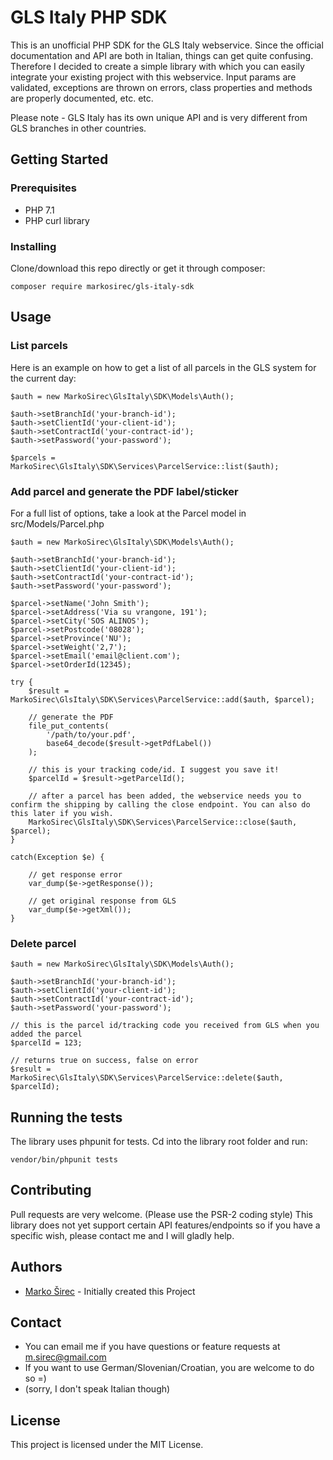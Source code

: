 # GLS Italy PHP SDK

This is an unofficial PHP SDK for the GLS Italy webservice. Since the official documentation and API are both in Italian, things can get quite confusing. Therefore I decided to create a simple library with which you can easily integrate your existing project with this webservice. Input params are validated, exceptions are thrown on errors, class properties and methods are properly documented, etc. etc.

Please note - GLS Italy has its own unique API and is very different from GLS branches in other countries.

## Getting Started

### Prerequisites

- PHP 7.1
- PHP curl library

### Installing

Clone/download this repo directly or get it through composer:

```
composer require markosirec/gls-italy-sdk
```

## Usage

### List parcels

Here is an example on how to get a list of all parcels in the GLS system for the current day:

```
$auth = new MarkoSirec\GlsItaly\SDK\Models\Auth();

$auth->setBranchId('your-branch-id');
$auth->setClientId('your-client-id');
$auth->setContractId('your-contract-id');
$auth->setPassword('your-password');

$parcels = MarkoSirec\GlsItaly\SDK\Services\ParcelService::list($auth);

```

### Add parcel and generate the PDF label/sticker

For a full list of options, take a look at the Parcel model in src/Models/Parcel.php

```
$auth = new MarkoSirec\GlsItaly\SDK\Models\Auth();

$auth->setBranchId('your-branch-id');
$auth->setClientId('your-client-id');
$auth->setContractId('your-contract-id');
$auth->setPassword('your-password');

$parcel->setName('John Smith');
$parcel->setAddress('Via su vrangone, 191');
$parcel->setCity('SOS ALINOS');
$parcel->setPostcode('08028');
$parcel->setProvince('NU');
$parcel->setWeight('2,7');
$parcel->setEmail('email@client.com');
$parcel->setOrderId(12345);

try {
    $result = MarkoSirec\GlsItaly\SDK\Services\ParcelService::add($auth, $parcel);

    // generate the PDF
    file_put_contents(
        '/path/to/your.pdf', 
        base64_decode($result->getPdfLabel())
    );

    // this is your tracking code/id. I suggest you save it!
    $parcelId = $result->getParcelId();

    // after a parcel has been added, the webservice needs you to confirm the shipping by calling the close endpoint. You can also do this later if you wish.
    MarkoSirec\GlsItaly\SDK\Services\ParcelService::close($auth, $parcel);
}

catch(Exception $e) {

    // get response error
    var_dump($e->getResponse());

    // get original response from GLS
    var_dump($e->getXml());
}
```

### Delete parcel

```
$auth = new MarkoSirec\GlsItaly\SDK\Models\Auth();

$auth->setBranchId('your-branch-id');
$auth->setClientId('your-client-id');
$auth->setContractId('your-contract-id');
$auth->setPassword('your-password');

// this is the parcel id/tracking code you received from GLS when you added the parcel
$parcelId = 123;

// returns true on success, false on error
$result = MarkoSirec\GlsItaly\SDK\Services\ParcelService::delete($auth, $parcelId);
```

## Running the tests

The library uses phpunit for tests. Cd into the library root folder and run:

```
vendor/bin/phpunit tests
```

## Contributing

Pull requests are very welcome. (Please use the PSR-2 coding style) This library does not yet support certain API features/endpoints so if you have a specific wish, please contact me and I will gladly help.

## Authors

- [Marko Širec](https://github.com/markosirec) - Initially created this Project

## Contact

- You can email me if you have questions or feature requests at m.sirec@gmail.com
- If you want to use German/Slovenian/Croatian, you are welcome to do so =)
- (sorry, I don't speak Italian though)

## License

This project is licensed under the MIT License.
